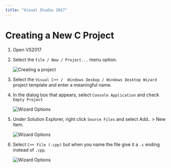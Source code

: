 ```yaml
---
title: "Visual Studio 2017"
---
```


# Creating a New C Project

1. Open VS2017

1. Select the `File / New / Project...` menu option.

	![Creating a project](/course/bju/content/cps230/images/visual_studio_new_project.png)

1. Select the `Visual C++ /  Windows Deskop / Windows Desktop Wizard` project template and enter a meaningful name.

1. In the dialog box that appears, select `Console Application` and check `Empty Project`

	![Wizard Options](/course/bju/content/cps230/images/visual_studio_wizard_options.png)

1. Under Solution Explorer, right click `Source Files` and select Add.. > New Item.

	![Wizard Options](/course/bju/content/cps230/images/visual_studio_add_file.png)

1. Select `C++ File (.cpp)` but when you name the file give it a `.c` ending instead of `.cpp`.

	![Wizard Options](/course/bju/content/cps230/images/visual_studio_add_c_file.png)